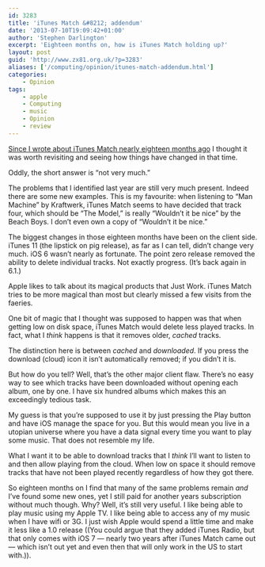 ```yaml
---
id: 3283
title: 'iTunes Match &#8212; addendum'
date: '2013-07-10T19:09:42+01:00'
author: 'Stephen Darlington'
excerpt: 'Eighteen months on, how is iTunes Match holding up?'
layout: post
guid: 'http://www.zx81.org.uk/?p=3283'
aliases: ['/computing/opinion/itunes-match-addendum.html']
categories:
    - Opinion
tags:
    - apple
    - Computing
    - music
    - Opinion
    - review
---
```


[Since I wrote about iTunes Match nearly eighteen months ago](http://www.zx81.org.uk/computing/opinion/itunes-match.html "http://www.zx81.org.uk/computing/opinion/itunes-match.html") I thought it was worth revisiting and seeing how things have changed in that time.

Oddly, the short answer is “not very much.”

The problems that I identified last year are still very much present. Indeed there are some new examples. This is my favourite: when listening to “Man Machine” by Kraftwerk, iTunes Match seems to have decided that track four, which should be “The Model,” is really “Wouldn’t it be nice” by the Beach Boys. I don’t even own a copy of “Wouldn’t it be nice.”

The biggest changes in those eighteen months have been on the client side. iTunes 11 (the lipstick on pig release), as far as I can tell, didn’t change very much. iOS 6 wasn’t nearly as fortunate. The point zero release removed the ability to delete individual tracks. Not exactly progress. (It’s back again in 6.1.)

Apple likes to talk about its magical products that Just Work. iTunes Match tries to be more magical than most but clearly missed a few visits from the faeries.

One bit of magic that I thought was supposed to happen was that when getting low on disk space, iTunes Match would delete less played tracks. In fact, what I *think* happens is that it removes older, *cached* tracks.

The distinction here is between *cached* and *downloaded*. If you press the download (cloud) icon it isn’t automatically removed; if you didn’t it is.

But how do you tell? Well, that’s the other major client flaw. There’s no easy way to see which tracks have been downloaded without opening each album, one by one. I have six hundred albums which makes this an exceedingly tedious task.

My guess is that you’re supposed to use it by just pressing the Play button and have iOS manage the space for you. But this would mean you live in a utopian universe where you have a data signal every time you want to play some music. That does not resemble my life.

What I want it to be able to download tracks that I *think* I’ll want to listen to and then allow playing from the cloud. When low on space it should remove tracks that have not been played recently regardless of how they got there.

So eighteen months on I find that many of the same problems remain *and* I’ve found some new ones, yet I still paid for another years subscription without much though. Why? Well, it’s still very useful. I like being able to play music using my Apple TV. I like being able to access any of my music when I have wifi or 3G. I just wish Apple would spend a little time and make it less like a 1.0 release ((You could argue that they added iTunes Radio, but that only comes with iOS 7 — nearly two years after iTunes Match came out — which isn’t out yet and even then that will only work in the US to start with.)).